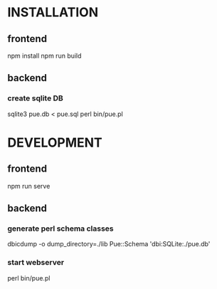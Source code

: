 # INSTALLATION

## frontend
npm install
npm run build

## backend

### create sqlite DB
sqlite3 pue.db < pue.sql
perl bin/pue.pl


# DEVELOPMENT

## frontend
npm run serve

## backend

### generate perl schema classes
dbicdump -o dump_directory=./lib Pue::Schema 'dbi:SQLite:./pue.db'

### start webserver
perl bin/pue.pl
